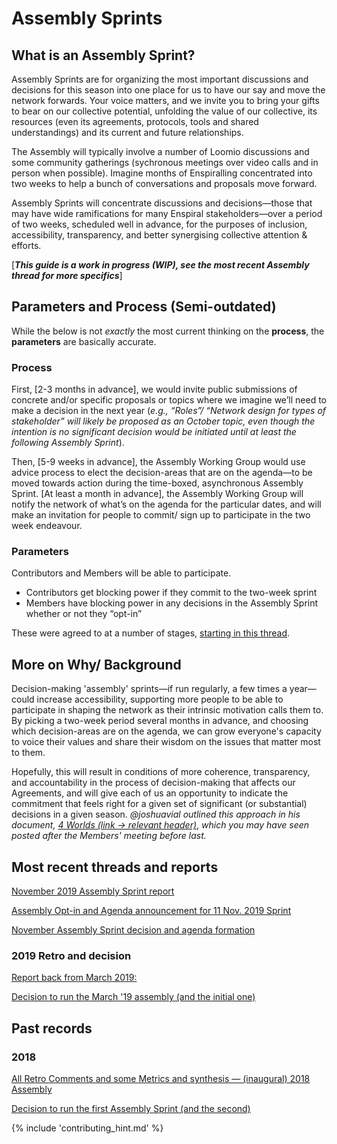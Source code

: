 # Assembly Sprints

## What is an Assembly Sprint?

Assembly Sprints are for organizing the most important discussions and decisions for this season into one place for us to have our say and move the network forwards. Your voice matters, and we invite you to bring your gifts to bear on our collective potential, unfolding the value of our collective, its resources (even its agreements, protocols, tools and shared understandings) and its current and future relationships.

The Assembly will typically involve a number of Loomio discussions and some community gatherings (sychronous meetings over video calls and in person when possible). Imagine months of Enspiralling concentrated into two weeks to help a bunch of conversations and proposals move forward.

Assembly Sprints will concentrate discussions and decisions—those that may have wide ramifications for many Enspiral stakeholders—over a period of two weeks, scheduled well in advance, for the purposes of inclusion, accessibility, transparency, and better synergising collective attention & efforts.

[___This guide is a work in progress (WIP), see the most recent Assembly thread for more specifics___]

## Parameters and Process (Semi-outdated)

While the below is not _exactly_ the most current thinking on the **process**, the **parameters** are basically accurate.

### Process
First, [2-3 months in advance], we would invite public submissions of concrete and/or specific proposals or topics where we imagine we’ll need to make a decision in the next year (_e.g., “Roles”/ “Network design for types of stakeholder” will likely be proposed as an October topic, even though the intention is no significant decision would be initiated until at least the following Assembly Sprint_).

Then, [5-9 weeks in advance], the Assembly Working Group would use advice process to elect the decision-areas that are on the agenda—to be moved towards action during the time-boxed, asynchronous Assembly Sprint. [At least a month in advance], the Assembly Working Group will notify the network of what’s on the agenda for the particular dates, and will make an invitation for people to commit/ sign up to participate in the two week endeavour.

### Parameters
Contributors and Members will be able to participate.
- Contributors get blocking power if they commit to the two-week sprint
- Members have blocking power in any decisions in the Assembly Sprint whether or not they “opt-in”

These were agreed to at a number of stages, [starting in this thread](https://www.loomio.org/d/myTOM64J/next-steps-and-2018-closing-comments-assembly-sprint-an-online-enspiral-convergence?q=).

## More on Why/ Background
Decision-making 'assembly' sprints—if run regularly, a few times a year—could increase accessibility, supporting more people to be able to participate in shaping the network as their intrinsic motivation calls them to. By picking a two-week period several months in advance, and choosing which decision-areas are on the agenda, we can grow everyone's capacity to voice their values and share their wisdom on the issues that matter most to them.

Hopefully, this will result in conditions of more coherence, transparency, and accountability in the process of decision-making that affects our Agreements, and will give each of us an opportunity to indicate the commitment that feels right for a given set of significant (or substantial) decisions in a given season. _@joshuavial outlined this approach in his document,_ [_4 Worlds (link → relevant header)_](https://docs.google.com/document/d/1VxnXg1jYlf26Eakybj_AHWd8iKXbDYQx8klbRHi-PCI/edit#heading=h.ieqmtfr9n4fb), _which you may have seen posted after the Members' meeting before last._

## Most recent threads and reports

[November 2019 Assembly Sprint report](https://www.loomio.org/d/6o920KVU/retrospective-asssembly-sprint-nov-2019-)

[Assembly Opt-in and Agenda announcement for 11 Nov. 2019 Sprint](https://www.loomio.org/d/8RdAKBOo/agenda-and-opt-in-assembly-sprint-an-online-enspiral-convergence-november-2019)

[November Assembly Sprint decision and agenda formation](https://www.loomio.org/d/ZULNjKYq/calling-for-submissions-next-assembly-sprint-2019-start-of-november-?q=)

### 2019 Retro and decision

[Report back from March 2019:](https://www.loomio.org/d/QPSHlBqe/report-back-on-recent-assembly-sprint-any-last-feedback-?q=)

[Decision to run the March '19 assembly (and the initial one)](https://www.loomio.org/d/myTOM64J/next-steps-and-2018-closing-comments-assembly-sprint-an-online-enspiral-convergence/78)

## Past records

### 2018

[All Retro Comments and some Metrics and synthesis — (inaugural) 2018 Assembly](https://docs.google.com/spreadsheets/d/1WXXeQy_3JVXYgbAmcO7yhEfssooL0YeacB5f3DURUsI/edit?usp=sharing)

[Decision to run the first Assembly Sprint (and the second)](https://www.loomio.org/d/myTOM64J/next-steps-and-2018-closing-comments-assembly-sprint-an-online-enspiral-convergence?q=)



{% include 'contributing_hint.md' %}
